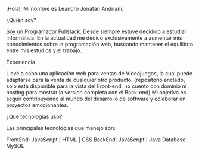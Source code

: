 
¡Hola!, Mi nombre es Leandro Jonatan Andriani.

¿Quién soy?

Soy un Programador Fullstack. Desde siempre estuve decidido a estudiar informática. En la actualidad me dedico exclusivamente a aumentar mis conocimientos sobre la programación web, buscando mantener el equilibrio entre mis estudios y el trabajo.

Experiencia

Llevé a cabo una aplicación web para ventas de Videojuegos, la cual puede adaptarse para la venta de cualquier otro producto. (repositorio anclado, solo esta disponible para la vista del Front-end, no cuento con dominio ni hosting para mostrar la version completa con el Back-end)
Mi objetivo es seguir contribuyendo al mundo del desarrollo de software y colaborar en proyectos emocionantes.

¿Qué tecnologías uso?

Las principales tecnologías que manejo son:

FrontEnd: JavaScript | HTML | CSS
BackEnd: JavaScript | Java
Database: MySQL


<!--
**Leandro-hub24/Leandro-hub24** is a ✨ _special_ ✨ repository because its `README.md` (this file) appears on your GitHub profile.

Here are some ideas to get you started:

- 🔭 I’m currently working on ...
- 🌱 I’m currently learning ...
- 👯 I’m looking to collaborate on ...
- 🤔 I’m looking for help with ...
- 💬 Ask me about ...
- 📫 How to reach me: ...
- 😄 Pronouns: ...
- ⚡ Fun fact: ...
-->
